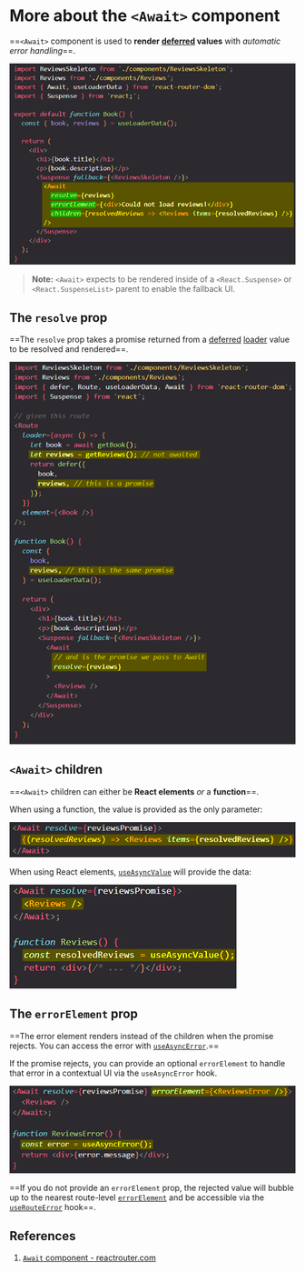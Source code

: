 # More about the `<Await>` component

==`<Await>` component is used to **render [deferred](https://reactrouter.com/en/main/utils/defer) values** with _automatic error handling_==.

![Await_component](../../img/Await_component.jpg)

> **Note:** `<Await>` expects to be rendered inside of a `<React.Suspense>` or `<React.SuspenseList>` parent to enable the fallback UI.

## The `resolve` prop

==The `resolve` prop takes a promise returned from a [deferred](https://reactrouter.com/en/main/utils/defer) [loader](https://reactrouter.com/en/main/route/loader) value to be resolved and rendered==.

![Await_component_resolve_prop](../../img/Await_component_resolve_prop.jpg)

## `<Await>` children

==`<Await>` children can either be **React elements** _or_ a **function**==.

When using a function, the value is provided as the only parameter:

![Await_component_children](../../img/Await_component_children.jpg)

When using React elements, [`useAsyncValue`](https://reactrouter.com/en/main/hooks/use-async-value) will provide the data:

![Await_component_children1](../../img/Await_component_children1.jpg)

## The `errorElement` prop

==The error element renders instead of the children when the promise rejects. You can access the error with [`useAsyncError`](https://reactrouter.com/en/main/hooks/use-async-error).==

If the promise rejects, you can provide an optional `errorElement` to handle that error in a contextual UI via the `useAsyncError` hook.

![Await_component_error_element](../../img/Await_component_error_element.jpg)

==If you do not provide an `errorElement` prop, the rejected value will bubble up to the nearest route-level [`errorElement`](https://reactrouter.com/en/main/route/error-element) and be accessible via the [`useRouteError`](https://reactrouter.com/en/main/hooks/use-route-error) hook==.

## References

1. [`Await` component - reactrouter.com](https://reactrouter.com/en/main/components/await)